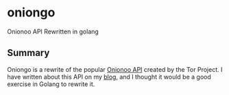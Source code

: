 oniongo
=======

Onionoo API Rewritten in golang

Summary
-------

Oniongo is a rewrite of the popular [Onionoo API](https://onionoo.torproject.org/) created by the Tor Project. I have written about this API on my [blog](http://raidersec.blogspot.com/2013/09/mapping-tor-relays-and-exit-nodes.html), and I thought it would be a good exercise in Golang to rewrite it.

